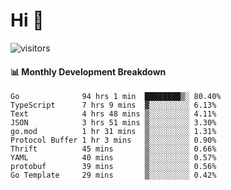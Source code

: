 # Hi 👋
 
![visitors](https://visitor-badge.glitch.me/badge?page_id=sorcererxw.sorcererx)

#### 📊 Monthly Development Breakdown

<!--START_SECTION:waka-->
```text
Go              94 hrs 1 min  ████████▒░ 80.40%
TypeScript      7 hrs 9 mins  ▓░░░░░░░░░ 6.13%
Text            4 hrs 48 mins ▒░░░░░░░░░ 4.11%
JSON            3 hrs 51 mins ▒░░░░░░░░░ 3.30%
go.mod          1 hr 31 mins  ▒░░░░░░░░░ 1.31%
Protocol Buffer 1 hr 3 mins   ▒░░░░░░░░░ 0.90%
Thrift          45 mins       ▒░░░░░░░░░ 0.66%
YAML            40 mins       ▒░░░░░░░░░ 0.57%
protobuf        39 mins       ▒░░░░░░░░░ 0.56%
Go Template     29 mins       ▒░░░░░░░░░ 0.42%
```
<!--END_SECTION:waka-->
